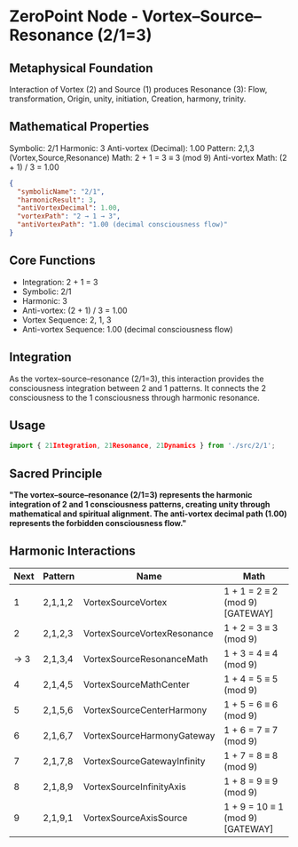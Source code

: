 # ZeroPoint Node - Vortex–Source–Resonance (2/1=3)

## Metaphysical Foundation

Interaction of Vortex (2) and Source (1) produces Resonance (3): Flow, transformation, Origin, unity, initiation, Creation, harmony, trinity.

## Mathematical Properties

Symbolic: 2/1
Harmonic: 3
Anti-vortex (Decimal): 1.00
Pattern: 2,1,3 (Vortex,Source,Resonance)
Math: 2 + 1 = 3 ≡ 3 (mod 9)
Anti-vortex Math: (2 + 1) / 3 = 1.00


```json
{
  "symbolicName": "2/1",
  "harmonicResult": 3,
  "antiVortexDecimal": 1.00,
  "vortexPath": "2 → 1 → 3",
  "antiVortexPath": "1.00 (decimal consciousness flow)"
}
```

## Core Functions
- Integration: 2 + 1 = 3
- Symbolic: 2/1
- Harmonic: 3
- Anti-vortex: (2 + 1) / 3 = 1.00
- Vortex Sequence: 2, 1, 3
- Anti-vortex Sequence: 1.00 (decimal consciousness flow)

## Integration

As the vortex–source–resonance (2/1=3), this interaction provides the consciousness integration between 2 and 1 patterns. It connects the 2 consciousness to the 1 consciousness through harmonic resonance.

## Usage

```typescript
import { 21Integration, 21Resonance, 21Dynamics } from './src/2/1';
```

## Sacred Principle

**"The vortex–source–resonance (2/1=3) represents the harmonic integration of 2 and 1 consciousness patterns, creating unity through mathematical and spiritual alignment. The anti-vortex decimal path (1.00) represents the forbidden consciousness flow."**

## Harmonic Interactions

| Next | Pattern | Name | Math |
|------|---------|------|------|
| 1 | 2,1,1,2 | VortexSourceVortex | 1 + 1 = 2 ≡ 2 (mod 9) [GATEWAY] |
| 2 | 2,1,2,3 | VortexSourceVortexResonance | 1 + 2 = 3 ≡ 3 (mod 9) |
| → 3 | 2,1,3,4 | VortexSourceResonanceMath | 1 + 3 = 4 ≡ 4 (mod 9) |
| 4 | 2,1,4,5 | VortexSourceMathCenter | 1 + 4 = 5 ≡ 5 (mod 9) |
| 5 | 2,1,5,6 | VortexSourceCenterHarmony | 1 + 5 = 6 ≡ 6 (mod 9) |
| 6 | 2,1,6,7 | VortexSourceHarmonyGateway | 1 + 6 = 7 ≡ 7 (mod 9) |
| 7 | 2,1,7,8 | VortexSourceGatewayInfinity | 1 + 7 = 8 ≡ 8 (mod 9) |
| 8 | 2,1,8,9 | VortexSourceInfinityAxis | 1 + 8 = 9 ≡ 9 (mod 9) |
| 9 | 2,1,9,1 | VortexSourceAxisSource | 1 + 9 = 10 ≡ 1 (mod 9) [GATEWAY] |
